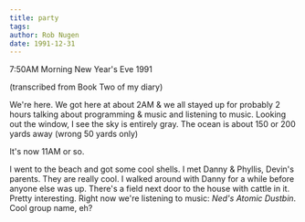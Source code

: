 ```yaml
---
title: party
tags: 
author: Rob Nugen
date: 1991-12-31
---
```


<p class=date>7:50AM Morning New Year's Eve 1991</p>

<p class=note>(transcribed from Book Two of my diary)</p>

<p>We're here.  We got here at about 2AM & we all stayed up for
probably 2 hours talking about programming & music and listening to
music.  Looking out the window, I see the sky is entirely gray.  The
ocean is about 150 or 200 yards away (wrong 50 yards only)

<p class=date>It's now 11AM or so.</p>

<p>I went to the beach and got some cool shells.  I met Danny &
Phyllis, Devin's parents.  They are really cool.  I walked around with
Danny for a while before anyone else was up.  There's a field next
door to the house with cattle in it.  Pretty interesting.  Right now
we're listening to music: <em>Ned's Atomic Dustbin</em>. Cool group
name, eh?
